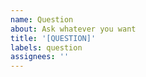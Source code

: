 ```yaml
---
name: Question
about: Ask whatever you want
title: '[QUESTION]'
labels: question
assignees: ''
---
```

